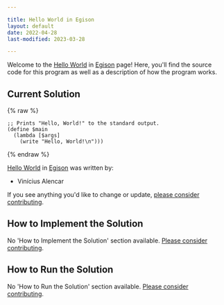 ```yaml
---

title: Hello World in Egison
layout: default
date: 2022-04-28
last-modified: 2023-03-28

---
```


Welcome to the [Hello World](https://sampleprograms.io/projects/hello-world) in [Egison](https://sampleprograms.io/languages/egison) page! Here, you'll find the source code for this program as well as a description of how the program works.

## Current Solution

{% raw %}

```egison
;; Prints "Hello, World!" to the standard output.
(define $main
  (lambda [$args]
    (write "Hello, World!\n")))
```

{% endraw %}

[Hello World](https://sampleprograms.io/projects/hello-world) in [Egison](https://sampleprograms.io/languages/egison) was written by:

- Vinícius Alencar

If you see anything you'd like to change or update, [please consider contributing](https://github.com/TheRenegadeCoder/sample-programs).

## How to Implement the Solution

No 'How to Implement the Solution' section available. [Please consider contributing](https://github.com/TheRenegadeCoder/sample-programs-website).

## How to Run the Solution

No 'How to Run the Solution' section available. [Please consider contributing](https://github.com/TheRenegadeCoder/sample-programs-website).
